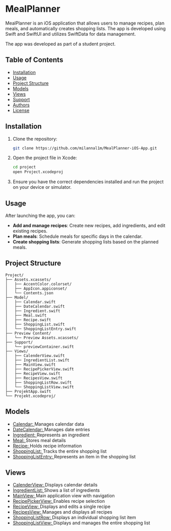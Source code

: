 # MealPlanner

MealPlanner is an iOS application that allows users to manage recipes, plan meals, and automatically creates shopping lists. The app is developed using Swift and SwiftUI and utilizes SwiftData for data management.

The app was developed as part of a student project.

## Table of Contents

- [Installation](#installation)
- [Usage](#usage)
- [Project Structure](#project-structure)
- [Models](#models)
- [Views](#views)
- [Support](#support)
- [Authors](#authors)
- [License](#license)

## Installation

1. Clone the repository:
    ```sh
    git clone https://github.com/milannal1m/MealPlanner-iOS-App.git
    ```
2. Open the project file in Xcode:
    ```sh
    cd project
    open Project.xcodeproj
    ```
3. Ensure you have the correct dependencies installed and run the project on your device or simulator.

## Usage

After launching the app, you can:

- **Add and manage recipes**: Create new recipes, add ingredients, and edit existing recipes.
- **Plan meals**: Schedule meals for specific days in the calendar.
- **Create shopping lists**: Generate shopping lists based on the planned meals.

## Project Structure

```plaintext
Project/
├── Assets.xcassets/
│   ├── AccentColor.colorset/
│   ├── AppIcon.appiconset/
│   └── Contents.json
├── Model/
│   ├── Calendar.swift
│   ├── DateCalendar.swift
│   ├── Ingredient.swift
│   ├── Meal.swift
│   ├── Recipe.swift
│   ├── ShoppingList.swift
│   └── ShoppingListEntry.swift
├── Preview Content/
│   └── Preview Assets.xcassets/
├── Support/
│   └── previewContainer.swift
├── Views/
│   ├── CalenderView.swift
│   ├── IngredientList.swift
│   ├── MainView.swift
│   ├── RecipePickerView.swift
│   ├── RecipeView.swift
│   ├── RecipesView.swift
│   ├── ShoppingListRow.swift
│   └── ShoppingListView.swift
├── ProjektApp.swift
└── Projekt.xcodeproj/
```

## Models ##
* [Calendar: ](Projekt/Model/Calendar.swift)Manages calendar data
* [DateCalendar: ](Projekt/Model/DateCalendar.swift)Manages date entries
* [Ingredient: ](Projekt/Model/Ingredient.swift)Represents an ingredient
* [Meal: ](Projekt/Model/Meal.swift)Stores meal details
* [Recipe: ](Projekt/Model/Recipe.swift)Holds recipe information
* [ShoppingList: ](Projekt/Model/ShoppingList.swift)Tracks the entire shopping list
* [ShoppingListEntry: ](Projekt/Model/ShoppingListEntry.swift)Represents an item in the shopping list

## Views ##
* [CalenderView: ](Projekt/Views/CalenderView.swift)Displays calendar details
* [IngredientList: ](Projekt/Views/IngredientList.swift)Shows a list of ingredients
* [MainView: ](Projekt/Views/MainView.swift)Main application view with navigation
* [RecipePickerView: ](Projekt/Views/RecipePickerView.swift)Enables recipe selection
* [RecipeView: ](Projekt/Views/RecipeView.swift)Displays and edits a single recipe
* [RecipesView: ](Projekt/Views/RecipesView.swift)Manages and displays all recipes
* [ShoppingListRow: ](Projekt/Views/ShoppingListRow.swift)Displays an individual shopping list item
* [ShoppingListView: ](Projekt/Views/ShoppingListView.swift)Displays and manages the entire shopping list
